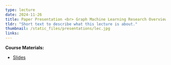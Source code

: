 ```yaml
---
type: lecture
date: 2024-11-26
title: Paper Presentation <br> Graph Machine Learning Research Overview
tldr: "Short text to describe what this lecture is about."
thumbnail: /static_files/presentations/lec.jpg
links: 
---
```

**Course Materials:**
- [Slides](/static_files/presentations/slides_lec_17.pdf)
